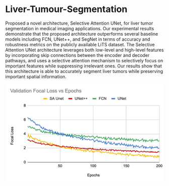 # Liver-Tumour-Segmentation

Proposed a novel architecture, Selective Attention UNet, for liver tumor segmentation in medical
imaging applications. Our experimental results demonstrate
that the proposed architecture outperforms several baseline
models including FCN, UNet++, and SegNet in terms of
accuracy and robustness metrics on the publicly available LiTS
dataset.
The Selective Attention UNet architecture leverages both
low-level and high-level features by incorporating skip connections between the encoder and decoder pathways, and uses a
selective attention mechanism to selectively focus on important
features while suppressing irrelevant ones. Our results show
that this architecture is able to accurately segment liver tumors
while preserving important spatial information.

![Screenshot](valfoc.jpg)
